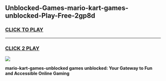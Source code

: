 
## Unblocked-Games-mario-kart-games-unblocked-Play-Free-2gp8d
<h3>
<a href="https://premium76.site?title=mario-kart-games-unblocked&ref=23A">CLICK TO PLAY</a></h3>
<hr>

<h3>
<a href="https://premium76.site?title=mario-kart-games-unblocked&ref=23A">CLICK 2 PLAY</a>
  
</h3>

<a href="https://premium76.site?title=mario-kart-games-unblocked&ref=23A"><img src="https://clearcache.store/games.png"></a>


**mario-kart-games-unblocked games unblocked: Your Gateway to Fun and Accessible Online Gaming**
